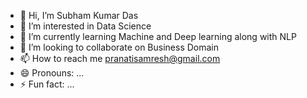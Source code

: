 - 👋 Hi, I’m Subham Kumar Das 
- 👀 I’m interested in Data Science
- 🌱 I’m currently learning Machine and Deep learning along with NLP
- 💞️ I’m looking to collaborate on Business Domain
- 📫 How to reach me pranatisamresh@gmail.com
- 😄 Pronouns: ...
- ⚡ Fun fact: ...

<!---
Subham9Kumar3Das/Subham9Kumar3Das is a ✨ special ✨ repository because its `README.md` (this file) appears on your GitHub profile.
You can click the Preview link to take a look at your changes.
--->
